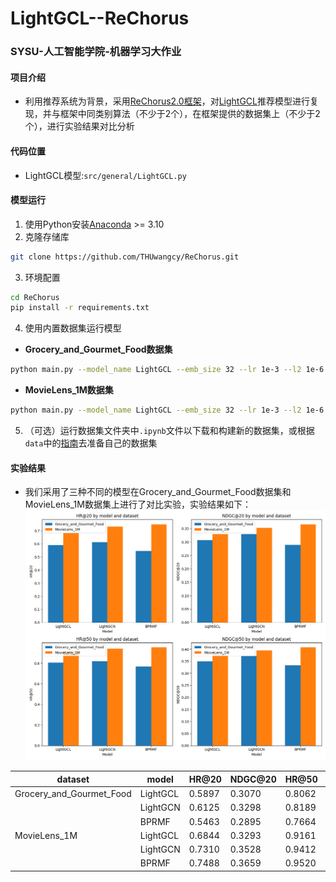 # LightGCL--ReChorus

### SYSU-人工智能学院-机器学习大作业
#### 项目介绍
- 利用推荐系统为背景，采用[ReChorus2.0框架](https://github.com/THUwangcy/ReChorus)，对[LightGCL](https://github.com/HKUDS/LightGCL)推荐模型进行复现，并与框架中同类别算法（不少于2个），在框架提供的数据集上（不少于2个），进行实验结果对比分析

#### 代码位置
- LightGCL模型:`src/general/LightGCL.py`

#### 模型运行
1. 使用Python安装[Anaconda](https://docs.conda.io/en/latest/miniconda.html) >= 3.10
2. 克隆存储库

```bash
git clone https://github.com/THUwangcy/ReChorus.git
```

3. 环境配置

```bash
cd ReChorus
pip install -r requirements.txt
```

4. 使用内置数据集运行模型

- **Grocery_and_Gourmet_Food数据集**
```bash
python main.py --model_name LightGCL --emb_size 32 --lr 1e-3 --l2 1e-6 --dataset Grocery_and_Gourmet_Food
```
- **MovieLens_1M数据集**
```bash
python main.py --model_name LightGCL --emb_size 32 --lr 1e-3 --l2 1e-6 --dataset MovieLens_1M
```

5. （可选）运行数据集文件夹中`.ipynb`文件以下载和构建新的数据集，或根据`data`中的[指南](https://github.com/Hjq-666/LightGCL-ReChorus/blob/main/data/README.md)去准备自己的数据集

#### 实验结果
- 我们采用了三种不同的模型在Grocery_and_Gourmet_Food数据集和MovieLens_1M数据集上进行了对比实验，实验结果如下：
![result](result.png)

| dataset                      | model    | HR@20 | NDGC@20 | HR@50 | NDGC@50 |
|------------------------------|----------|-------|---------|-------|---------|
| Grocery_and_Gourmet_Food     | LightGCL | 0.5897| 0.3070  | 0.8062| 0.3497  |
|                              | LightGCN | 0.6125| 0.3298  | 0.8189| 0.3706  |
|                              | BPRMF    | 0.5463| 0.2895  | 0.7664| 0.3329  |
| MovieLens_1M                 | LightGCL | 0.6844| 0.3293  | 0.9161| 0.3756  |
|                              | LightGCN | 0.7310| 0.3528  | 0.9412| 0.3951  |
|                              | BPRMF    | 0.7488| 0.3659  | 0.9520| 0.4068  |


